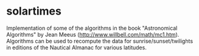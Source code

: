# solartimes
Implementation of some of the algorithms in the book "Astronomical Algorithms" by Jean Meeus (http://www.willbell.com/math/mc1.htm).
Algorithms can be used to recompute the data for sunrise/sunset/twilights in editions of the Nautical Almanac for various latitudes. 
